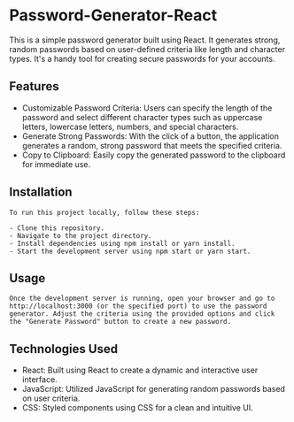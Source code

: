 
# Password-Generator-React

This is a simple password generator built using React. It generates strong, random passwords based on user-defined criteria like length and character types. It's a handy tool for creating secure passwords for your accounts.


## Features

- Customizable Password Criteria: Users can specify the length of the password and select different character types such as uppercase letters, lowercase letters, numbers, and special characters.
- Generate Strong Passwords: With the click of a button, the application generates a random, strong password that meets the specified criteria.
- Copy to Clipboard: Easily copy the generated password to the clipboard for immediate use.

## Installation

    To run this project locally, follow these steps:

    - Clone this repository.
    - Navigate to the project directory.
    - Install dependencies using npm install or yarn install.
    - Start the development server using npm start or yarn start.

## Usage

    Once the development server is running, open your browser and go to http://localhost:3000 (or the specified port) to use the password generator. Adjust the criteria using the provided options and click the "Generate Password" button to create a new password.

## Technologies Used

- React: Built using React to create a dynamic and interactive user interface.
- JavaScript: Utilized JavaScript for generating random passwords based on user criteria.
- CSS: Styled components using CSS for a clean and intuitive UI.
